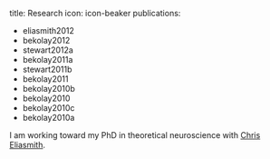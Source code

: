 title: Research
icon: icon-beaker
publications:
  - eliasmith2012
  - bekolay2012
  - stewart2012a
  - bekolay2011a
  - stewart2011b
  - bekolay2011
  - bekolay2010b
  - bekolay2010
  - bekolay2010c
  - bekolay2010a

I am working toward my PhD
in theoretical neuroscience with
[Chris Eliasmith](http://compneuro.uwaterloo.ca/).
